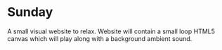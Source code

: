 # Sunday
A small visual website to relax.
Website will contain a small loop HTML5 canvas which will play along with a background ambient sound. 
